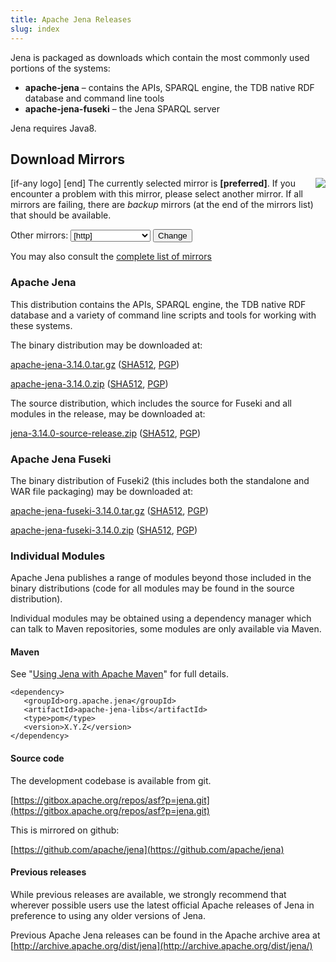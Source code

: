 ```yaml
---
title: Apache Jena Releases
slug: index
---
```


Jena is packaged as downloads which contain the most commonly used portions of the systems:

- **apache-jena** &ndash; contains the APIs, SPARQL engine, the TDB native RDF database and command line tools
- **apache-jena-fuseki** &ndash; the Jena SPARQL server

Jena requires Java8.

## Download Mirrors

<p>[if-any logo]
<a href="[link]">
  <img align="right" src="[logo]" border="0" />
</a>[end]
The currently selected mirror is <b>[preferred]</b>.  If you encounter a problem with this mirror, please select another mirror.  If all
mirrors are failing, there are <i>backup</i> mirrors (at the end of the mirrors list) that should be available.</p>

<form action="[location]" method="get" id="SelectMirror">
Other mirrors: <select name="Preferred">
[if-any http]
  [for http]<option value="[http]">[http]</option>[end]
[end]

[if-any ftp]
  [for ftp]<option value="[ftp]">[ftp]</option>[end]
[end]
[if-any backup]
  [for backup]<option value="[backup]">[backup]
  (backup)</option>[end]
[end]
</select>
<input type="submit" value="Change" />
</form>

You may also consult the [complete list of mirrors](http://www.apache.org/mirrors/)

### Apache Jena

This distribution contains the APIs, SPARQL engine, the TDB native RDF database and a variety of command line scripts and tools for working with these systems.

The binary distribution may be downloaded at:

<a href="[preferred]jena/binaries/apache-jena-3.14.0.tar.gz">apache-jena-3.14.0.tar.gz</a>
(<a href="https://downloads.apache.org/jena/binaries/apache-jena-3.14.0.tar.gz.sha512">SHA512</a>, 
<a href="https://downloads.apache.org/jena/binaries/apache-jena-3.14.0.tar.gz.asc">PGP</a>)

<a href="[preferred]jena/binaries/apache-jena-3.14.0.zip">apache-jena-3.14.0.zip</a>
(<a href="https://downloads.apache.org/jena/binaries/apache-jena-3.14.0.zip.sha512">SHA512</a>,
<a href="https://downloads.apache.org/jena/binaries/apache-jena-3.14.0.zip.asc">PGP</a>)

The source distribution, which includes the source for Fuseki and all modules in the release, may be downloaded at:

<a href="[preferred]jena/source/jena-3.14.0-source-release.zip">jena-3.14.0-source-release.zip</a>
(<a href="https://downloads.apache.org/jena/source/jena-3.14.0-source-release.zip.sha512">SHA512</a>,
<a href="https://downloads.apache.org/jena/source/jena-3.14.0-source-release.zip.asc">PGP</a>)

### Apache Jena Fuseki

The binary distribution of Fuseki2 (this includes both the standalone and
WAR file packaging) may be downloaded at:

<a href="[preferred]jena/binaries/apache-jena-fuseki-3.14.0.tar.gz">apache-jena-fuseki-3.14.0.tar.gz</a>
(<a href="https://downloads.apache.org/jena/binaries/apache-jena-fuseki-3.14.0.tar.gz.sha512">SHA512</a>,
<a href="https://downloads.apache.org/jena/binaries/apache-jena-fuseki-3.14.0.tar.gz.asc">PGP</a>)

<a href="[preferred]jena/binaries/apache-jena-fuseki-3.14.0.zip">apache-jena-fuseki-3.14.0.zip</a>
(<a href="https://downloads.apache.org/jena/binaries/apache-jena-fuseki-3.14.0.zip.sha512">SHA512</a>,
<a href="https://downloads.apache.org/jena/binaries/apache-jena-fuseki-3.14.0.zip.asc">PGP</a>)

### Individual Modules

Apache Jena publishes a range of modules beyond those included in the binary distributions (code for all modules may be found in the source distribution).

Individual modules may be obtained using a dependency manager which can talk to Maven repositories, some modules are only available via Maven.

#### Maven

See "[Using Jena with Apache Maven](maven.html)" for full details.

    <dependency>
       <groupId>org.apache.jena</groupId>
       <artifactId>apache-jena-libs</artifactId>
       <type>pom</type>
       <version>X.Y.Z</version>
    </dependency>

#### Source code

The development codebase is available from git.

[https://gitbox.apache.org/repos/asf?p=jena.git](https://gitbox.apache.org/repos/asf?p=jena.git)

This is mirrored on github:

[https://github.com/apache/jena](https://github.com/apache/jena)

#### Previous releases

While previous releases are available, we strongly recommend that wherever
possible users use the latest official Apache releases of Jena in
preference to using any older versions of Jena.

Previous Apache Jena releases can be found in the Apache archive area
at [http://archive.apache.org/dist/jena](http://archive.apache.org/dist/jena/)
